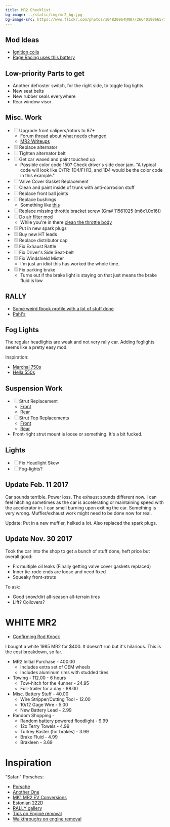 ```yaml
---
title: MR2 Checklist
bg-image: ../static/img/mr2_bg.jpg
bg-image-src: https://www.flickr.com/photos/104820964@N07/26640199665/in/datetaken-public/
---
```


## Mod Ideas

* [Ignition coils](http://www.sq-engineering.com/tech-articles/coilpack-info-guide)
* [Rage Racing uses this battery](https://shop.odysseybattery.com/p/pc680)

## Low-priority Parts to get

* Another defroster switch, for the right side, to toggle fog lights.
* New seat belts
* New rubber seals everywhere
* Rear window visor

## Misc. Work
* <input disabled type="checkbox" />Upgrade front calipers/rotors to 87+
    * [Forum thread about what needs changed](http://www.mr2.com/forums/archive/index.php/t-1770.html)
    * [MR2 Writeups](http://www.padandwheels.com/mr2/brakes/brakes.html)
* <input disabled type="checkbox" checked/>Replace alternator
* <input disabled type="checkbox" />Tighten alternator belt
* <input disabled type="checkbox" />Get car waxed and paint touched up
    * Possible color code 150? Check driver's side door jam. "A typical code
      will look like C/TR: 1D4/FH13, and 1D4 would be the color code in this
      example."
* <input disabled type="checkbox" />Valve Cover Gasket Replacement
* <input disabled type="checkbox" />Clean and paint inside of trunk with anti-corrosion stuff
* <input disabled type="checkbox" />Replace front ball joints
* <input disabled type="checkbox" />Replace bushings
    * Something like [this](https://primedriven.com/products/urethane-suspension-bushing-kit-mki)
* <input disabled type="checkbox" />Replace missing throttle bracket screw (Gm# 11561025 (m6x1.0x16))
* <input disabled type="checkbox" />Do [air filter mod](http://www.padandwheels.com/mr2/intake/intake.html)
    * While you're in there [clean the throttle body](http://www.padandwheels.com/mr2/TPS/tps.html)
* <input disabled type="checkbox" checked />Put in new spark plugs
* <input disabled type="checkbox" checked />Buy new HT leads
* <input disabled type="checkbox" checked />Replace distributor cap
* <input disabled type="checkbox" checked />Fix Exhaust Rattle
* <input disabled type="checkbox" />Fix Driver's Side Seat-belt
* <input disabled type="checkbox" checked />Fix Windshield Mister
    * I'm just an idiot this has worked the whole time.
* <input disabled type="checkbox" checked/>Fix parking brake
    * Turns out if the brake light is staying on that just means the brake fluid
      is low

## RALLY

* [Some weird fbook profile with a lot of stuff done](https://www.facebook.com/HRmotorsport-284165204968259/?ref=profile)
* [Pahl's](https://www.instagram.com/pahls_racing/)

## Fog Lights

The regular headlights are weak and not very rally car. Adding foglights seems
like a pretty easy mod.

Inspiration:

* [Marchal 750s](https://www.reddit.com/r/mr2/comments/5hj3tt/not_matching_but_back_together/)
* [Hella 550s](https://www.reddit.com/r/mr2/comments/173xkw/hella_bright_one_more_in_comments/)

## Suspension Work
* <input disabled type="checkbox" />Strut Replacement
    * [Front](https://twosrus.com/catalog/product_info.php?products_id#135)
    * [Rear](https://twosrus.com/catalog/product_info.php?products_id#136)
* <input disabled type="checkbox" />Strut Top Replacements
    * [Front](https://twosrus.com/catalog/product_info.php?products_id#563)
    * [Rear](https://twosrus.com/catalog/product_info.php?products_id#586)
* Front-right strut mount is loose or something. It's a bit fucked.

## Lights
* <input disabled type="checkbox" />Fix Headlight Skew
* <input disabled type="checkbox" />Fog-lights?

## Update Feb. 11 2017

Car sounds terrible. Power loss. The exhaust sounds different now. I can feel
hitching sometimes as the car is accelerating or maintaining speed with the
accelerator in. I can smell burning upon exiting the car. Something is very wrong.
Muffler/exhaust work might need to be done now for real.

Update: Put in a new muffler, helked a lot. Also replaced the spark plugs.

## Update Nov. 30 2017

Took the car into the shop to get a bunch of stuff done, heft price but overall
good:

* Fix multiple oil leaks (Finally getting valve cover gaskets replaced)
* Inner tie-rode ends are loose and need fixed
* Squeaky front-struts

To ask:
* Good snow/dirt all-season all-terrain tires
* Lift? Coilovers?

# WHITE MR2

* [Confirming Rod Knock](https://www.youtube.com/watch?v=8Eyk7cRgYX0)

I bought a white 1985 MR2 for $400. It doesn't run but it's hilarious. This is the cost breakdown, so far.

* MR2 Initial Purchase - 400.00
    * Includes extra set of OEM wheels
    * Includes aluminum rims with studded tires
* Towing - 112.00 - 6 hours
    * Tow-hitch for the 4unner - 24.95
    * Full-trailer for a day - 88.00
* Misc. Battery Stuff - 40.00
    * Wire Stripper/Cutting Tool - 12.00
    * 10/12 Gage Wire - 5.00
    * New Battery Lead - 2.99
* Random Shopping - 
    * Random battery powered floodlight - 9.99
    * 12x Terry Towels - 4.99
    * Turkey Baster (for brakes) - 3.99
    * Brake Fluid - 4.99
    * Brakleen - 3.69

# Inspiration

"Safari" Porsches:

* [Porsche](http://www.thedrive.com/video/5586/the-porsche-safari-911-is-filthy-fun)
* [Another One](http://www.thedrive.com/news/11030/tuthills-latest-porsche-911-safari-build-is-a-rally-ready-orange-rocket)
* [MK1 MR2 EV Conversions](http://www.amphibike.org/index.cgi?page=pages/3_wheels/mr2/other_mr2s)
* [Estonian 222D](https://petrolicious.com/articles/toyota-222d-group-b-lives-on-as-homebuilt-estonian-rally-car)
* [RALLY gallery](http://allracingcars.com/toyota-mr2-w10/)
* [Tips on Engine removal](http://www.mr2.com/forums/archive/index.php/t-84007.html)
* [Walkthroughs on engine removal](https://midshiprunabout.org/mk2/engine-drop/)
